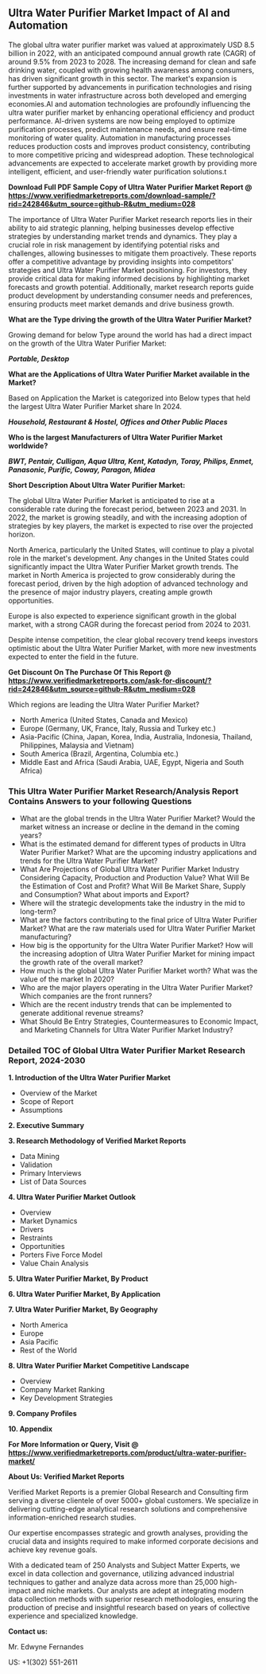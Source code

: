 <h2>Ultra Water Purifier Market Impact of AI and Automation</h2>The global ultra water purifier market was valued at approximately USD 8.5 billion in 2022, with an anticipated compound annual growth rate (CAGR) of around 9.5% from 2023 to 2028. The increasing demand for clean and safe drinking water, coupled with growing health awareness among consumers, has driven significant growth in this sector. The market's expansion is further supported by advancements in purification technologies and rising investments in water infrastructure across both developed and emerging economies.AI and automation technologies are profoundly influencing the ultra water purifier market by enhancing operational efficiency and product performance. AI-driven systems are now being employed to optimize purification processes, predict maintenance needs, and ensure real-time monitoring of water quality. Automation in manufacturing processes reduces production costs and improves product consistency, contributing to more competitive pricing and widespread adoption. These technological advancements are expected to accelerate market growth by providing more intelligent, efficient, and user-friendly water purification solutions.t</p><p id="" class=""><strong>Download Full PDF Sample Copy of Ultra Water Purifier Market Report @ <a href="https://www.verifiedmarketreports.com/download-sample/?rid=242846&utm_source=github-R&utm_medium=028" target="_blank">https://www.verifiedmarketreports.com/download-sample/?rid=242846&utm_source=github-R&utm_medium=028</a></strong></p><p>The importance of&nbsp;Ultra Water Purifier Market research reports lies in their ability to aid strategic planning, helping businesses develop effective strategies by understanding market trends and dynamics. They play a crucial role in risk management by identifying potential risks and challenges, allowing businesses to mitigate them proactively. These reports offer a competitive advantage by providing insights into competitors' strategies and Ultra Water Purifier Market positioning. For investors, they provide critical data for making informed decisions by highlighting market forecasts and growth potential. Additionally, market research reports guide product development by understanding consumer needs and preferences, ensuring products meet market demands and drive business growth.</p><p><strong>What are the&nbsp;Type driving the growth of the Ultra Water Purifier Market?</strong></p><p id="" class="">Growing demand for below Type around the world has had a direct impact on the growth of the Ultra Water Purifier Market:</p><em><strong>Portable, Desktop</strong></em></p><strong>What are the&nbsp;Applications&nbsp;of Ultra Water Purifier Market available in the Market?</strong></p><p id="" class="">Based on Application the Market is categorized into Below types that held the largest Ultra Water Purifier Market share In 2024.</p><em><strong>Household, Restaurant & Hostel, Offices and Other Public Places</strong></em></p><strong>Who is the largest Manufacturers of Ultra Water Purifier Market worldwide?</strong></p><p><em><strong>BWT, Pentair, Culligan, Aqua Ultra, Kent, Katadyn, Toray, Philips, Enmet, Panasonic, Purific, Coway, Paragon, Midea</strong></em></p><p id="" class=""><strong>Short Description About Ultra Water Purifier Market:</strong></p><p>The global Ultra Water Purifier Market is anticipated to rise at a considerable rate during the forecast period, between 2023 and 2031. In 2022, the market is growing steadily, and with the increasing adoption of strategies by key players, the market is expected to rise over the projected horizon.</p><p>North America, particularly the United States, will continue to play a pivotal role in the market's development. Any changes in the United States could significantly impact the Ultra Water Purifier Market growth trends. The market in North America is projected to grow considerably during the forecast period, driven by the high adoption of advanced technology and the presence of major industry players, creating ample growth opportunities.</p><p>Europe is also expected to experience significant growth in the global market, with a strong CAGR during the forecast period from 2024 to 2031.</p><p>Despite intense competition, the clear global recovery trend keeps investors optimistic about the Ultra Water Purifier Market, with more new investments expected to enter the field in the future.</p><p id="" class=""><strong>Get Discount On The Purchase Of This Report @ <a href="https://www.verifiedmarketreports.com/ask-for-discount/?rid=242846&utm_source=github-R&utm_medium=028" target="_blank">https://www.verifiedmarketreports.com/ask-for-discount/?rid=242846&utm_source=github-R&utm_medium=028</a></strong></p>Which regions are leading the Ultra Water Purifier Market?</p><ul><li>North America (United States, Canada and Mexico)</li><li>Europe (Germany, UK, France, Italy, Russia and Turkey etc.)</li><li>Asia-Pacific (China, Japan, Korea, India, Australia, Indonesia, Thailand, Philippines, Malaysia and Vietnam)</li><li>South America (Brazil, Argentina, Columbia etc.)</li><li>Middle East and Africa (Saudi Arabia, UAE, Egypt, Nigeria and South Africa)</li></ul><h3 id="" class="">This Ultra Water Purifier Market Research/Analysis Report Contains Answers to your following Questions</h3><ul><li>What are the global trends in the Ultra Water Purifier Market? Would the market witness an increase or decline in the demand in the coming years?</li><li>What is the estimated demand for different types of products in Ultra Water Purifier Market? What are the upcoming industry applications and trends for the Ultra Water Purifier Market?</li><li>What Are Projections of Global Ultra Water Purifier Market Industry Considering Capacity, Production and Production Value? What Will Be the Estimation of Cost and Profit? What Will Be Market Share, Supply and Consumption? What about imports and Export?</li><li>Where will the strategic developments take the industry in the mid to long-term?</li><li>What are the factors contributing to the final price of Ultra Water Purifier Market? What are the raw materials used for Ultra Water Purifier Market manufacturing?</li><li>How big is the opportunity for the Ultra Water Purifier Market? How will the increasing adoption of Ultra Water Purifier Market for mining impact the growth rate of the overall market?</li><li>How much is the global Ultra Water Purifier Market worth? What was the value of the market In 2020?</li><li>Who are the major players operating in the Ultra Water Purifier Market? Which companies are the front runners?</li><li>Which are the recent industry trends that can be implemented to generate additional revenue streams?</li><li>What Should Be Entry Strategies, Countermeasures to Economic Impact, and Marketing Channels for Ultra Water Purifier Market Industry?</li></ul><h3 id="" class="">Detailed TOC of Global Ultra Water Purifier Market Research Report, 2024-2030</h3><p id="" class=""><strong>1. Introduction of the Ultra Water Purifier Market</strong></p><ul><li>Overview of the Market</li><li>Scope of Report</li><li>Assumptions</li></ul><p id="" class=""><strong>2. Executive Summary</strong></p><p id="" class=""><strong>3. Research Methodology of Verified Market Reports</strong></p><ul><li>Data Mining</li><li>Validation</li><li>Primary Interviews</li><li>List of Data Sources</li></ul><p id="" class=""><strong>4. Ultra Water Purifier Market Outlook</strong></p><ul><li>Overview</li><li>Market Dynamics</li><li>Drivers</li><li>Restraints</li><li>Opportunities</li><li>Porters Five Force Model</li><li>Value Chain Analysis</li></ul><p id="" class=""><strong>5. Ultra Water Purifier Market, By Product</strong></p><p id="" class=""><strong>6. Ultra Water Purifier Market, By Application</strong></p><p id="" class=""><strong>7. Ultra Water Purifier Market, By Geography</strong></p><ul><li>North America</li><li>Europe</li><li>Asia Pacific</li><li>Rest of the World</li></ul><p id="" class=""><strong>8. Ultra Water Purifier Market Competitive Landscape</strong></p><ul><li>Overview</li><li>Company Market Ranking</li><li>Key Development Strategies</li></ul><p id="" class=""><strong>9. Company Profiles</strong></p><p id="" class=""><strong>10. Appendix</strong></p><p id="" class=""><strong>For More Information or Query, Visit @ <a href="https://www.verifiedmarketreports.com/product/ultra-water-purifier-market/" target="_blank">https://www.verifiedmarketreports.com/product/ultra-water-purifier-market/</a></strong></p><p id="" class=""><strong>About Us: Verified Market Reports</strong></p><p id="" class="">Verified Market Reports is a premier Global Research and Consulting firm serving a diverse clientele of over 5000+ global customers. We specialize in delivering cutting-edge analytical research solutions and comprehensive information-enriched research studies.</p><p id="" class="">Our expertise encompasses strategic and growth analyses, providing the crucial data and insights required to make informed corporate decisions and achieve key revenue goals.</p><p id="" class="">With a dedicated team of 250 Analysts and Subject Matter Experts, we excel in data collection and governance, utilizing advanced industrial techniques to gather and analyze data across more than 25,000 high-impact and niche markets. Our analysts are adept at integrating modern data collection methods with superior research methodologies, ensuring the production of precise and insightful research based on years of collective experience and specialized knowledge.</p><p id="" class=""><strong>Contact us:</strong></p><p id="" class="">Mr. Edwyne Fernandes</p><p id="" class="">US: +1(302) 551-2611</p>